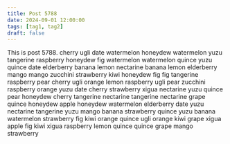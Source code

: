 ```yaml
---
title: Post 5788
date: 2024-09-01 12:00:00
tags: [tag1, tag2]
draft: false
---
```

This is post 5788.
cherry
ugli
date
watermelon
honeydew
watermelon
yuzu
tangerine
raspberry
honeydew
fig
watermelon
watermelon
quince
yuzu
quince
date
elderberry
banana
lemon
nectarine
banana
lemon
elderberry
mango
mango
zucchini
strawberry
kiwi
honeydew
fig
fig
tangerine
raspberry
pear
cherry
ugli
orange
lemon
raspberry
ugli
pear
zucchini
raspberry
orange
yuzu
date
cherry
strawberry
xigua
nectarine
yuzu
quince
pear
honeydew
cherry
tangerine
nectarine
tangerine
nectarine
grape
quince
honeydew
apple
honeydew
watermelon
elderberry
date
yuzu
nectarine
tangerine
yuzu
mango
banana
strawberry
quince
yuzu
banana
watermelon
strawberry
fig
kiwi
orange
quince
ugli
orange
kiwi
grape
xigua
apple
fig
kiwi
xigua
raspberry
lemon
quince
quince
grape
mango
strawberry
